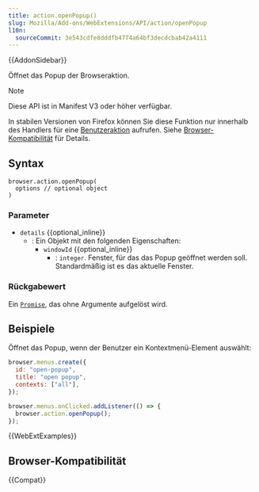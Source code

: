 ```yaml
---
title: action.openPopup()
slug: Mozilla/Add-ons/WebExtensions/API/action/openPopup
l10n:
  sourceCommit: 3e543cdfe8dddfb4774a64bf3decdcbab42a4111
---
```


{{AddonSidebar}}

Öffnet das Popup der Browseraktion.

> [!NOTE]
> Diese API ist in Manifest V3 oder höher verfügbar.

In stabilen Versionen von Firefox können Sie diese Funktion nur innerhalb des Handlers für eine [Benutzeraktion](/de/docs/Mozilla/Add-ons/WebExtensions/User_actions) aufrufen. Siehe [Browser-Kompatibilität](#browser-kompatibilität) für Details.

## Syntax

```js-nolint
browser.action.openPopup(
  options // optional object
)
```

### Parameter

- `details` {{optional_inline}}
  - : Ein Objekt mit den folgenden Eigenschaften:
    - `windowId` {{optional_inline}}
      - : `integer`. Fenster, für das das Popup geöffnet werden soll. Standardmäßig ist es das aktuelle Fenster.

### Rückgabewert

Ein [`Promise`](/de/docs/Web/JavaScript/Reference/Global_Objects/Promise), das ohne Argumente aufgelöst wird.

## Beispiele

Öffnet das Popup, wenn der Benutzer ein Kontextmenü-Element auswählt:

```js
browser.menus.create({
  id: "open-popup",
  title: "open popup",
  contexts: ["all"],
});

browser.menus.onClicked.addListener(() => {
  browser.action.openPopup();
});
```

{{WebExtExamples}}

## Browser-Kompatibilität

{{Compat}}
